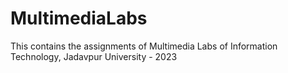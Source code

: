 # MultimediaLabs
This contains the assignments of Multimedia Labs of Information Technology, Jadavpur University - 2023
